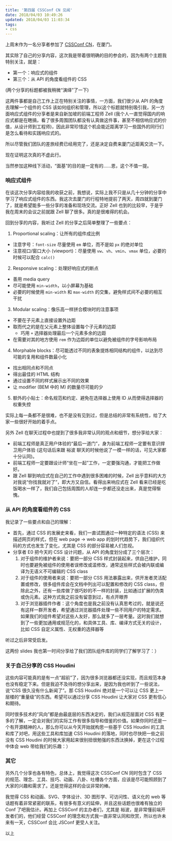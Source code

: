 ```yaml
---
title: '第四届 CSSConf CN 见闻'
date: 2018/04/03 10:49:26
updated: 2018/04/03 11:03:34
tags:
- css
---
```


上周末作为一名分享者参加了 [CSSConf CN](https://css.w3ctech.com/)，在厦门。

其实除了自己的分享内容，这次我是带着很明确的目的参会的，因为有两个主题我特别关注，就是：

* 第一个：响应式的组件
* 第三个：从 API 的角度看组件的 CSS

(两个分享的标题都被我稍微“演绎”了一下)

这两件事都是自己工作上正在特别关注的事情，一方面，我们很少从 API 的角度去理解一个组件的 CSS 该如何组织和管理，所以这个标题就特别吸引我，另一方面响应式组件的分享者是来自新加坡的前端工程师 Zell (我个人一直觉得国内的响应式都是在瞎搞，看了很多周围团队都没有认真做这件事，甚至不相信响应式的价值，从设计师到工程师)，因此非常珍惜这个机会能近距离学习一些国外的同行们是怎么看待和实践响应式的。

所以尽管我们团队的差旅经费已经用完了，还是决定自费来厦门近距离交流一下。

现在证明这次真的不虚此行。

当然参加这种线下活动，“面基”的目的是一定有的……恩，这个不值一提。

<!--more-->

### 响应式组件

在谈这次分享内容给我的收获之前，我想说，实际上我不只是从几十分钟的分享中学习了响应式组件的东西。我这次去厦门的行程特地提前了两天，周四就到厦门了，就是希望能多一些分享的准备和现场交流。正好 Zell 也到的比较早，于是乎我在周末的会议之前就跟 Zell 聊了很多。真的是很难得的机会。

回到分享的内容，我听过 Zell 的分享之后简单整理了一些要点：

1. Proportional scaling：让所有的组件成比例
  * 注意字号：`font-size` 尽量使用 `em` 单位，而不是如 `px` 的绝对单位
  * 注意视口/窗口大小 (viewport)：尽量使用 `vw`、`vh`、`vmin`、`vmax` 单位，必要的时候可以配合 `calc()`
2. Responsive scaling：处理好响应式的断点
  * 善用 media query
  * 尽可能使用 `min-width`，以小屏幕为基础
  * 必要的时候使用 `min-width` 和 `max-width` 的交集，避免样式间不必要的相互干扰
3. Modular scaling：像乐高一样拼合模块时的注意事项
  * 不要在子元素上直接设置外边距
  * 取而代之的是在父元素上整体设置每个子元素的边距
    * 巧用 `+` 选择器处理最后一个元素多余的边距
  * 在需要对其的地方使用 `rem` 作为边距的单位以避免被组件的字号影响布局
4. Morphable blocks：尽可能透过不同的表象提炼相同结构的组件，以达到尽可能的复用和组件数最小化
  * 找出相同点和不同点
  * 得出最佳的 HTML 结构
  * 通过设置不同的样式展示出不同的效果
  * 让 modifier (BEM 中的 M) 的数量尽可能的少
5. 额外的小贴士：命名规范和约定、避免在选择器上使用 ID 从而使得选择器的权重失控

实际上每一条都不是很难，也不是没有见到过，但是总结的非常有系统性，给了大家一些很好开始的着手点。

另外 Zell 在聊天过程中也提到了很多我非常认同的观点和细节，想分享给大家：

* 前端工程师是真正用户体验的“最后一道门”，身为前端工程师一定要有意识捍卫用户体验 (这句话后来跟 裕波 聊天的时候他说了一模一样的话，可见大家都十分认同)。
* 前端工程师一定要跟设计师“坐在一起”工作，一定要强沟通，才能把工作做好。
* 跟 Zell 聊到响应式在自己的工作中遇到很多困难的时候，Zell 出乎意料的大方对我说“你找我就对了”，即大方又自信。看得出来响应式在 Zell 看来已经是吃饭喝水一样了，我们自己包括周围的人却连一步都还没走出来，真是觉得惭愧。

### 从 API 的角度看组件的 CSS

我记录了一些要点和自己的理解：

* 首先，通过 CSS 的发展史来看，我们一直试图通过一种特定的语法 (CSS) 来描述网页的样式，但在 web page -> web app 的划时代趋势下，我们组织代码的方式也发生了变化，尤其是 CSS 的部分容易被人们忽视。
* 分享者 E0 把今天的 CSS 设计问题，从 API 的角度划分成了三个层次：
  1. 对于组件的维护者来说：要把一部分 CSS 样式封装起来，供自己维护，同时也要避免被组件的使用者误修改或滥修改，通常这些样式会被内联或编译为无语义不可编辑的 CSS class
  2. 对于组件的使用者来说：要把一部分 CSS 用法暴露出来，供开发者灵活配置或修改，很多组件库会在文档中列出可以配置和修改的 CSS class，但除此之外，还有一些库做了很巧妙的不一样的封装，比如通过扩展的伪类或伪元素。这种方式我之前没有留意到过，有点开眼界
  3. 对于浏览器插件作者：这个角度也是我之前没有认真思考过的，就是说还有这样一群开发者，希望通过浏览器插件处理一些不同用户的特定需求。如果我们的组件希望对这些人友好，那么就多了一层考量。这时我们就想到了一些更加通用或规范化的，和具体工具、库、编译方式无关的设计，比如 CSS 自定义属性、无权重的选择器等

听过之后非常受启发。

这两份 slides 我也第一时间分享给了我们团队组件库的同学们了解学习了：）

### 关于自己分享的 CSS Houdini

这些内容可能真的是有一点“超前”了，因为很多浏览器都还没实现，而且规范本身也没有稳定下来。但是我迫不及待的想分享出来，是因为我也听到了一些说法，说“CSS 很久没有什么新闻了”。那 CSS Houdini 绝对是一个可以让 CSS 更上一层楼的“重量级”的东西。希望可以通过分享 CSS Houdini 让大家对 CSS 更有信心和期待。

同时很多技术的“风向”都是由最底层的东西决定的，我们从规范层面对 CSS 有更多的了解，一定会对我们的实际工作有很多指导和借鉴的价值。如果你同时还是一个有开源精神的人，那么你可以从今天开始就构思一些基于 CSS Houdini 的工具和库了对吧，用这些工具和库加速 CSS Houdini 的落地，同时也尽快把一些之前没有 CSS Houdini 的时候大家用起来很别扭很勉强的东西汰换掉，更在这个过程中体会 web 带给我们的乐趣：）

### 其它

另外几个分享也各有特色，总体上，我觉得这次 CSSConf CN 同时包含了 CSS 的规范、理念、工具、技巧、动画、八卦、吐槽各个方面，应该是尽可能照顾到了大家的兴趣和需求了。还是觉得这样的会议非常的棒。

我觉得 CSS 和动画、SVG、字体设计、3D 图形学、可访问性、语义化的 web 等话题有着非常紧密的联系，有很多有意义的延伸，并且这些话题也很难有独立的 Conf 了吧我估计。再加上 CSSConf 的主办者们，尤其是 裕波，是非常懂前端开发者们的，他们经营 CSSConf 的理念和方式我一直非常认同和欣赏，所以也许未来有一天，CSSConf 会比 JSConf 更受人关注。

以上

